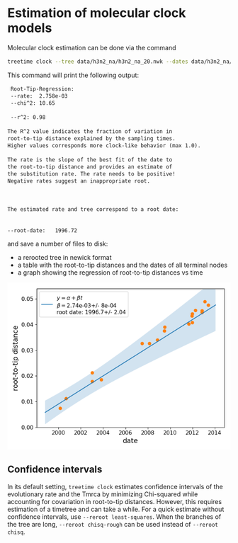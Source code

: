 # Estimation of molecular clock models

Molecular clock estimation can be done via the command
```bash
treetime clock --tree data/h3n2_na/h3n2_na_20.nwk --dates data/h3n2_na/h3n2_na_20.metadata.csv --sequence-len 1400 --outdir clock_results
```
This command will print the following output:
```
 Root-Tip-Regression:
 --rate:  2.758e-03
 --chi^2: 10.65

 --r^2: 0.98

The R^2 value indicates the fraction of variation in
root-to-tip distance explained by the sampling times.
Higher values corresponds more clock-like behavior (max 1.0).

The rate is the slope of the best fit of the date to
the root-to-tip distance and provides an estimate of
the substitution rate. The rate needs to be positive!
Negative rates suggest an inappropriate root.



The estimated rate and tree correspond to a root date:


--root-date:   1996.72
```
and save a number of files to disk:
  * a rerooted tree in newick format
  * a table with the root-to-tip distances and the dates of all terminal nodes
  * a graph showing the regression of root-to-tip distances vs time

![rtt](figures/clock_plot.png)

## Confidence intervals
In its default setting, `treetime clock` estimates confidence intervals of the evolutionary rate and the Tmrca by minimizing Chi-squared while accounting for covariation in root-to-tip distances.
However, this requires estimation of a timetree and can take a while.
For a quick estimate without confidence intervals, use `--reroot least-squares`.
When the branches of the tree are long, `--reroot chisq-rough` can be used instead of `--reroot chisq`.

